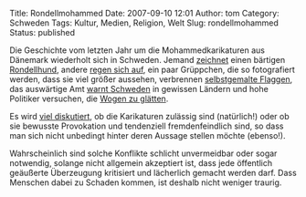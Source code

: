 Title: Rondellmohammed
Date: 2007-09-10 12:01
Author: tom
Category: Schweden
Tags: Kultur, Medien, Religion, Welt
Slug: rondellmohammed
Status: published

Die Geschichte vom letzten Jahr um die Mohammedkarikaturen aus Dänemark
wiederholt sich in Schweden. Jemand
[zeichnet](http://www.vilks.net/?p=970) einen bärtigen
[Rondellhund](http://www.fiket.de/2006/11/26/wort-der-woche-rondellhund/),
andere [regen sich
auf](http://www.tagesspiegel.de/politik/;art771,2371139), ein paar
Grüppchen, die so fotografiert werden, dass sie viel größer aussehen,
verbrennen [selbstgemalte
Flaggen](http://johannanylander.blogspot.com/2007/08/jag-blir-s-krnkt.html),
das auswärtige Amt [warnt
Schweden](http://www.sr.se/cgi-bin/international/nyhetssidor/artikel.asp?nyheter=1&programid=2108&Artikel=1583586)
in gewissen Ländern und hohe Politiker versuchen, die [Wogen zu
glätten](http://www.sr.se/cgi-bin/international/nyhetssidor/artikel.asp?nyheter=1&programid=2108&Artikel=1581128).

Es wird [viel
diskutiert](http://www.spreeblick.com/2007/09/05/das-kreuz-mit-mohammed/),
ob die Karikaturen zulässig sind (natürlich!) oder ob sie bewusste
Provokation und tendenziell fremdenfeindlich sind, so dass man sich
nicht unbedingt hinter deren Aussage stellen möchte (ebenso!).

Wahrscheinlich sind solche Konflikte schlicht unvermeidbar oder sogar
notwendig, solange nicht allgemein akzeptiert ist, dass jede öffentlich
geäußerte Überzeugung kritisiert und lächerlich gemacht werden darf.
Dass Menschen dabei zu Schaden kommen, ist deshalb nicht weniger
traurig.

